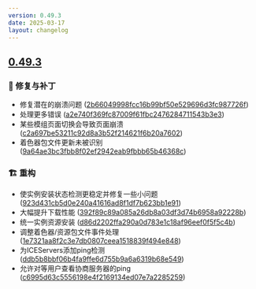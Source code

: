 ```yaml
---
version: 0.49.3
date: 2025-03-17
layout: changelog
---
```

## [0.49.3](#0.49.3)
### 🐛 修复与补丁

- 修复潜在的崩溃问题 ([2b66049998fcc16b99bf50e529696d3fc987726f](https://github.com/Voxelum/x-minecraft-launcher/commit/2b66049998fcc16b99bf50e529696d3fc987726f))
- 处理更多错误 ([a2e740f369fc87009f61fbc2476284711543b3e3](https://github.com/Voxelum/x-minecraft-launcher/commit/a2e740f369fc87009f61fbc2476284711543b3e3))
- 某些模组页面切换会导致页面崩溃 ([c2a697be53211c92d8a3b52f214621f6b20a7602](https://github.com/Voxelum/x-minecraft-launcher/commit/c2a697be53211c92d8a3b52f214621f6b20a7602))
- 着色器包文件更新未被识别 ([9a64ae3bc3fbb8f02ef2942eab9fbbb65b46368c](https://github.com/Voxelum/x-minecraft-launcher/commit/9a64ae3bc3fbb8f02ef2942eab9fbbb65b46368c))
### 🏗️ 重构

- 使实例安装状态检测更稳定并修复一些小问题 ([923d431cb5d0e240a41616ad8f1df7b623bb1e91](https://github.com/Voxelum/x-minecraft-launcher/commit/923d431cb5d0e240a41616ad8f1df7b623bb1e91))
- 大幅提升下载性能 ([392f89c89a085a26db8a03df3d74b6958a92228b](https://github.com/Voxelum/x-minecraft-launcher/commit/392f89c89a085a26db8a03df3d74b6958a92228b))
- 统一实例资源安装 ([d86d2202ffa290a0d783e1c18af96eef0f5f5c4b](https://github.com/Voxelum/x-minecraft-launcher/commit/d86d2202ffa290a0d783e1c18af96eef0f5f5c4b))
- 调整着色器/资源包文件事件处理 ([1e7321aa8f2c3e7db0807ceea1518839f494e848](https://github.com/Voxelum/x-minecraft-launcher/commit/1e7321aa8f2c3e7db0807ceea1518839f494e848))
- 为ICEServers添加ping检测 ([ddb5b8bbf06b4fa9ffe6d755b9a6a6319b68e549](https://github.com/Voxelum/x-minecraft-launcher/commit/ddb5b8bbf06b4fa9ffe6d755b9a6a6319b68e549))
- 允许对等用户查看协商服务器的ping ([c6995d63c5556198e4f2169134ed07e7a2285259](https://github.com/Voxelum/x-minecraft-launcher/commit/c6995d63c5556198e4f2169134ed07e7a2285259))